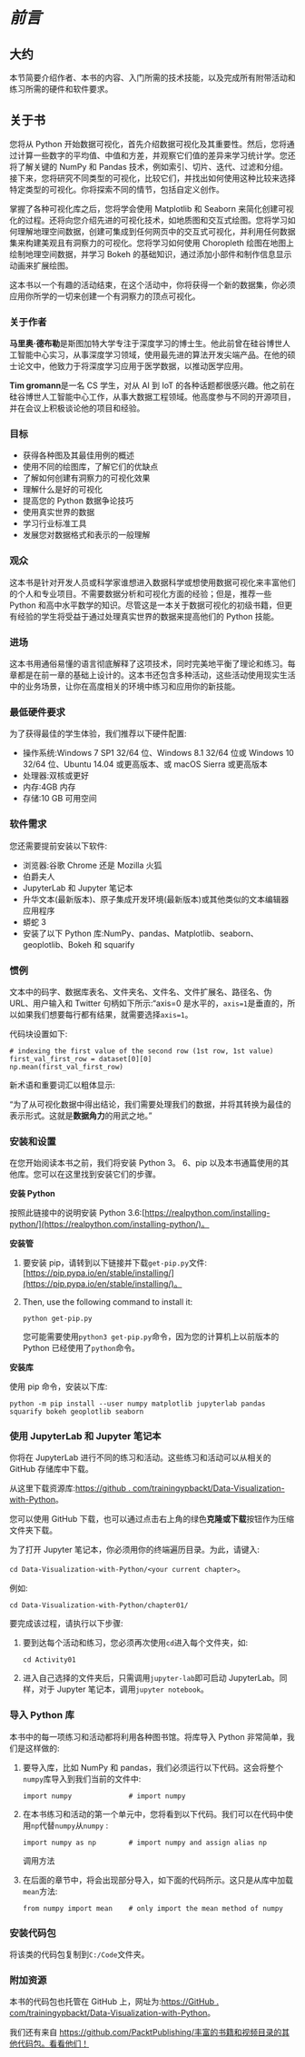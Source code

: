 # *前言*

## 大约

本节简要介绍作者、本书的内容、入门所需的技术技能，以及完成所有附带活动和练习所需的硬件和软件要求。

## 关于书

您将从 Python 开始数据可视化，首先介绍数据可视化及其重要性。然后，您将通过计算一些数字的平均值、中值和方差，并观察它们值的差异来学习统计学。您还将了解关键的 NumPy 和 Pandas 技术，例如索引、切片、迭代、过滤和分组。接下来，您将研究不同类型的可视化，比较它们，并找出如何使用这种比较来选择特定类型的可视化。你将探索不同的情节，包括自定义创作。

掌握了各种可视化库之后，您将学会使用 Matplotlib 和 Seaborn 来简化创建可视化的过程。还将向您介绍先进的可视化技术，如地质图和交互式绘图。您将学习如何理解地理空间数据，创建可集成到任何网页中的交互式可视化，并利用任何数据集来构建美观且有洞察力的可视化。您将学习如何使用 Choropleth 绘图在地图上绘制地理空间数据，并学习 Bokeh 的基础知识，通过添加小部件和制作信息显示动画来扩展绘图。

这本书以一个有趣的活动结束，在这个活动中，你将获得一个新的数据集，你必须应用你所学的一切来创建一个有洞察力的顶点可视化。

### 关于作者

**马里奥·德布勒**是斯图加特大学专注于深度学习的博士生。他此前曾在硅谷博世人工智能中心实习，从事深度学习领域，使用最先进的算法开发尖端产品。在他的硕士论文中，他致力于将深度学习应用于医学数据，以推动医学应用。

**Tim gromann**是一名 CS 学生，对从 AI 到 IoT 的各种话题都很感兴趣。他之前在硅谷博世人工智能中心工作，从事大数据工程领域。他高度参与不同的开源项目，并在会议上积极谈论他的项目和经验。

### 目标

*   获得各种图及其最佳用例的概述
*   使用不同的绘图库，了解它们的优缺点
*   了解如何创建有洞察力的可视化效果
*   理解什么是好的可视化
*   提高您的 Python 数据争论技巧
*   使用真实世界的数据
*   学习行业标准工具
*   发展您对数据格式和表示的一般理解

### 观众

这本书是针对开发人员或科学家谁想进入数据科学或想使用数据可视化来丰富他们的个人和专业项目。不需要数据分析和可视化方面的经验；但是，推荐一些 Python 和高中水平数学的知识。尽管这是一本关于数据可视化的初级书籍，但更有经验的学生将受益于通过处理真实世界的数据来提高他们的 Python 技能。

### 进场

这本书用通俗易懂的语言彻底解释了这项技术，同时完美地平衡了理论和练习。每章都是在前一章的基础上设计的。这本书还包含多种活动，这些活动使用现实生活中的业务场景，让你在高度相关的环境中练习和应用你的新技能。

### 最低硬件要求

为了获得最佳的学生体验，我们推荐以下硬件配置:

*   操作系统:Windows 7 SP1 32/64 位、Windows 8.1 32/64 位或 Windows 10 32/64 位、Ubuntu 14.04 或更高版本、或 macOS Sierra 或更高版本
*   处理器:双核或更好
*   内存:4GB 内存
*   存储:10 GB 可用空间

### 软件需求

您还需要提前安装以下软件:

*   浏览器:谷歌 Chrome 还是 Mozilla 火狐
*   伯爵夫人
*   JupyterLab 和 Jupyter 笔记本
*   升华文本(最新版本)、原子集成开发环境(最新版本)或其他类似的文本编辑器应用程序
*   蟒蛇 3
*   安装了以下 Python 库:NumPy、pandas、Matplotlib、seaborn、geoplotlib、Bokeh 和 squarify

### 惯例

文本中的码字、数据库表名、文件夹名、文件名、文件扩展名、路径名、伪 URL、用户输入和 Twitter 句柄如下所示:“axis=0 是水平的，`axis=1`是垂直的，所以如果我们想要每行都有结果，就需要选择`axis=1`。

代码块设置如下:

```
# indexing the first value of the second row (1st row, 1st value)
first_val_first_row = dataset[0][0]
np.mean(first_val_first_row)
```

新术语和重要词汇以粗体显示:

“为了从可视化数据中得出结论，我们需要处理我们的数据，并将其转换为最佳的表示形式。这就是**数据角力**的用武之地。”

### 安装和设置

在您开始阅读本书之前，我们将安装 Python 3。 6、pip 以及本书通篇使用的其他库。您可以在这里找到安装它们的步骤。

**安装 Python**

按照此链接中的说明安装 Python 3.6:[https://realpython.com/installing-python/](https://realpython.com/installing-python/)。

**安装管**

1.  要安装 pip，请转到以下链接并下载`get-pip.py`文件:[https://pip.pypa.io/en/stable/installing/](https://pip.pypa.io/en/stable/installing/)。
2.  Then, use the following command to install it:

    ```
    python get-pip.py
    ```

    您可能需要使用`python3 get-pip.py`命令，因为您的计算机上以前版本的 Python 已经使用了`python`命令。

**安装库**

使用 pip 命令，安装以下库:

```
python -m pip install --user numpy matplotlib jupyterlab pandas squarify bokeh geoplotlib seaborn
```

### 使用 JupyterLab 和 Jupyter 笔记本

你将在 JupyterLab 进行不同的练习和活动。这些练习和活动可以从相关的 GitHub 存储库中下载。

从这里下载资源库:[https://github . com/trainingypbackt/Data-Visualization-with-Python](https://github.com/TrainingByPackt/Data-Visualization-with-Python)。

您可以使用 GitHub 下载，也可以通过点击右上角的绿色**克隆或下载**按钮作为压缩文件夹下载。

为了打开 Jupyter 笔记本，你必须用你的终端遍历目录。为此，请键入:

`cd Data-Visualization-with-Python/<your current chapter>`。

例如:

`cd Data-Visualization-with-Python/chapter01/`

要完成该过程，请执行以下步骤:

1.  要到达每个活动和练习，您必须再次使用`cd`进入每个文件夹，如:

    ```
    cd Activity01
    ```

2.  进入自己选择的文件夹后，只需调用`jupyter-lab`即可启动 JupyterLab。同样，对于 Jupyter 笔记本，调用`jupyter notebook`。

### 导入 Python 库

本书中的每一项练习和活动都将利用各种图书馆。将库导入 Python 非常简单，我们是这样做的:

1.  要导入库，比如 NumPy 和 pandas，我们必须运行以下代码。这会将整个`numpy`库导入到我们当前的文件中:

    ```
    import numpy              # import numpy
    ```

2.  在本书练习和活动的第一个单元中，您将看到以下代码。我们可以在代码中使用`np`代替`numpy`从`numpy` :

    ```
    import numpy as np        # import numpy and assign alias np
    ```

    调用方法
3.  在后面的章节中，将会出现部分导入，如下面的代码所示。这只是从库中加载`mean`方法:

    ```
    from numpy import mean    # only import the mean method of numpy
    ```

### 安装代码包

将该类的代码包复制到`C:/Code`文件夹。

### 附加资源

本书的代码包也托管在 GitHub 上，网址为:[https://GitHub . com/trainingypbackt/Data-Visualization-with-Python](https://github.com/TrainingByPackt/Data-Visualization-with-Python)。

我们还有来自 https://github.com/PacktPublishing/丰富的书籍和视频目录的其他代码包。看看他们！